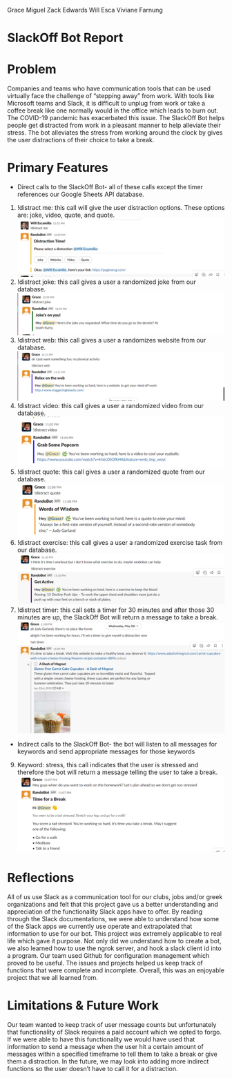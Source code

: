 Grace Miguel 
Zack Edwards
Will Esca
Viviane Farnung

# SlackOff Bot Report

# Problem

Companies and teams who have communication tools that can be used virtually face the challenge of “stepping away” from work. With tools like Microsoft teams and Slack, it is difficult to unplug from work or take a coffee break like one normally would in the office which leads to burn out. The COVID-19 pandemic has exacerbated this issue. The SlackOff Bot helps people get distracted from work in a pleasant manner to help alleviate their stress. The bot alleviates the stress from working around the clock by gives the user distractions of their choice to take a break.

# Primary Features
* Direct calls to the SlackOff Bot- all of these calls except the timer references our Google Sheets API database. 
1. !distract me: this call will give the user distraction options. These options are: joke, video, quote, and quote. ![reportpic](distractMe.png)
2. !distract joke: this call gives a user a randomized joke from our database.   ![reportpic](joke.png)
3. !distract web: this call gives a user a randomizes website from our database. ![reportpic](web.png) 
4. !distract video: this call gives a user a randomized video from our database. ![reportpic](video.png)
5. !distract quote: this call gives a user a randomized quote from our database. ![reportpic](quote.png)
6. !distract exercise: this call gives a user a randomized exercise task from our database. 
![reportpic](exercise.png) 
8. !distract timer: this call sets a timer for 30 minutes and after those 30 minutes are up, the SlackOff Bot will return a message to take a break. 
![reportpic](timer.png)
* Indirect calls to the SlackOff Bot- the bot will listen to all messages for keywords and send appropriate messages for those keywords
9. Keyword: stress, this call indicates that the user is stressed and therefore the bot will return a message telling the user to take a break. ![reportpic](stress.png)


# Reflections

All of us use Slack as a communication tool for our clubs, jobs and/or greek organizations and felt that this project gave us a better understanding and appreciation of the functionality Slack apps have to offer. By reading through the Slack documentations, we were able to understand how some of the Slack apps we currently use operate and extrapolated that information to use for our bot. This project was extremely applicable to real life which gave it purpose. Not only did we understand how to create a bot, we also learned how to use the ngrok server, and hook a slack client id into a program. Our team used Github for configuration management which proved to be useful. The issues and projects helped us keep track of functions that were complete and incomplete. Overall, this was an enjoyable project that we all learned from. 

# Limitations & Future Work

Our team wanted to keep track of user message counts but unfortunately that functionality of Slack requires a paid account which we opted to forgo. If we were able to have this functionality we would have used that information to send a message when the user hit a certain amount of messages within a specified timeframe to tell them to take a break or give them a distraction. In the future, we may look into adding more indirect functions so the user doesn’t have to call it for a distraction. 
